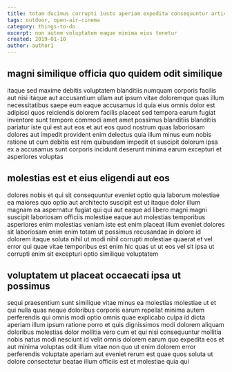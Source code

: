 ```yaml
---
title: totam ducimus corrupti iusto aperiam expedita consequuntur article 1502
tags: outdoor, open-air-cinema
category: things-to-do
excerpt: non autem voluptatem eaque minima eius tenetur
created: 2019-01-10
author: author1
---
```


## magni similique officia quo quidem odit similique

itaque sed maxime debitis voluptatem blanditiis numquam corporis facilis aut nisi itaque aut accusantium ullam aut ipsum vitae doloremque quas illum necessitatibus saepe eum eaque accusamus id quia eius omnis dolor est adipisci quos reiciendis dolorem facilis placeat sed tempora earum fugiat inventore sunt tempore commodi amet amet possimus blanditiis blanditiis pariatur iste qui est aut eos et aut eos quod nostrum quas laboriosam dolores aut impedit provident enim delectus quia illum minus eum nobis ratione ut cum debitis est rem quibusdam impedit et suscipit dolorum ipsa ex a accusamus sunt corporis incidunt deserunt minima earum excepturi et asperiores voluptas

## molestias est et eius eligendi aut eos

dolores nobis et qui sit consequuntur eveniet optio quia laborum molestiae ea maiores quo optio aut architecto suscipit est ut itaque dolor illum magnam ea aspernatur fugiat qui qui aut eaque ad libero magni magni suscipit laboriosam officiis molestiae eaque aut molestias temporibus asperiores enim molestias veniam iste est enim placeat illum eveniet dolores sit laboriosam enim enim totam ut possimus recusandae in dolore id dolorem itaque soluta nihil ut modi nihil corrupti molestiae quaerat et vel error qui quae vitae temporibus est enim hic quas ut ut eos vel sit ipsa ut corrupti enim sit excepturi optio similique voluptatem

## voluptatem ut placeat occaecati ipsa ut possimus

sequi praesentium sunt similique vitae minus ea molestias molestiae ut et qui nulla quas neque doloribus corporis earum repellat minima autem perferendis qui omnis modi optio omnis quae explicabo culpa id dicta aperiam illum ipsum ratione porro et quis dignissimos modi dolorem aliquam doloribus molestias dolor mollitia vero cum et qui nisi consequuntur mollitia nobis natus modi nesciunt id velit omnis dolorem earum quo expedita eos et aut minima voluptas odit illum vitae non quo ut enim dolorem error perferendis voluptate aperiam aut eveniet rerum est quae quos soluta ut dolore consectetur beatae illum officiis est et molestiae quia qui
